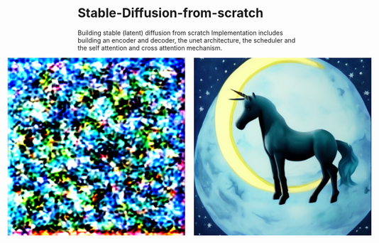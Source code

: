 # Stable-Diffusion-from-scratch
Building stable (latent) diffusion from scratch
Implementation includes building an encoder and decoder, the unet architecture, the scheduler and the self attention and cross attention mechanism.

<div style="display: flex; justify-content: center;">
    <img src="./first_attempt_diffusion.png" alt="first attempt" style="margin-right: 10px;" width="400"/>
    <img src="./diffusion_image_fixed.png" alt="Final attempt after bug fixing" style="margin-left: 10px;" width="400"/>
</div>
